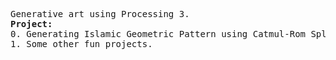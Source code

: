 <pre>Generative art using Processing 3.
<b>Project:</b>
0. Generating Islamic Geometric Pattern using Catmul-Rom Spline.
1. Some other fun projects.
</pre>
